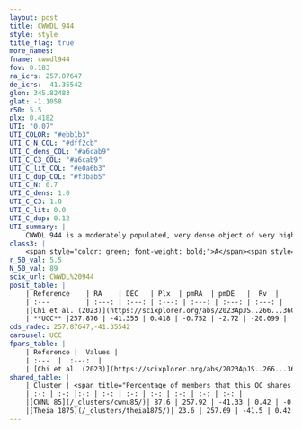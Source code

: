 ```yaml
---
layout: post
title: CWWDL 944
style: style
title_flag: true
more_names: 
fname: cwwdl944
fov: 0.183
ra_icrs: 257.87647
de_icrs: -41.35542
glon: 345.82483
glat: -1.1058
r50: 5.5
plx: 0.4182
UTI: "0.07"
UTI_COLOR: "#ebb1b3"
UTI_C_N_COL: "#dff2cb"
UTI_C_dens_COL: "#a6cab9"
UTI_C_C3_COL: "#a6cab9"
UTI_C_lit_COL: "#e0a6b3"
UTI_C_dup_COL: "#f3bab5"
UTI_C_N: 0.7
UTI_C_dens: 1.0
UTI_C_C3: 1.0
UTI_C_lit: 0.0
UTI_C_dup: 0.12
UTI_summary: |
    CWWDL 944 is a moderately populated, very dense object of very high C3 quality. It was recently reported in the literature.<br><br><span style="color: #99180f; font-weight: bold;">Warning: </span>This is likely a duplicate object, which shares a large percentage of members with at least one previously reported entry.
class3: |
    <span style="color: green; font-weight: bold;">A</span><span style="color: green; font-weight: bold;">A</span>
r_50_val: 5.5
N_50_val: 89
scix_url: CWWDL%20944
posit_table: |
    | Reference    | RA    | DEC   | Plx  | pmRA  | pmDE   |  Rv  |
    | :---         | :---: | :---: | :---: | :---: | :---: | :---: |
    |[Chi et al. (2023)](https://scixplorer.org/abs/2023ApJS..266...36C) | 257.871 | -41.385 | 0.425 | -0.835 | -2.739 | -3.213 |
    | **UCC** |257.876 | -41.355 | 0.418 | -0.752 | -2.72 | -20.099 | 
cds_radec: 257.87647,-41.35542
carousel: UCC
fpars_table: |
    | Reference |  Values |
    | :---  |  :---:  |
    | [Chi et al. (2023)](https://scixplorer.org/abs/2023ApJS..266...36C) | `logAge=7.82, Z=0.12` |
shared_table: |
    | Cluster | <span title="Percentage of members that this OC shares with the ones listed">%</span>   | RA   | DEC   | Plx   | pmRA  | pmDE  | Rv | UTI |
    | :-: | :-: |:-: | :-: | :-: | :-: | :-: | :-: | :-: |
    |[CWNU 85](/_clusters/cwnu85/)| 87.6 | 257.92 | -41.33 | 0.42 | -0.73 | -2.7 | -17.36 |0.72 |
    |[Theia 1875](/_clusters/theia1875/)| 23.6 | 257.69 | -41.5 | 0.42 | -0.75 | -2.71 | -12.72 |0.05 |
---
```

